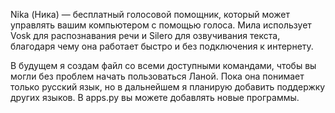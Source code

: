 Nika (Ника) — бесплатный голосовой помощник, который может управлять вашим компьютером с помощью голоса.
Мила использует Vosk для распознавания речи и Silero для озвучивания текста, благодаря чему она работает быстро и без подключения к интернету.

В будущем я создам файл со всеми доступными командами, чтобы вы могли без проблем начать пользоваться Ланой.
Пока она понимает только русский язык, но в дальнейшем я планирую добавить поддержку других языков.
В apps.py вы можете добавлять новые программы.
